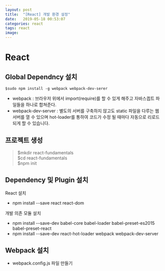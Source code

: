 ```yaml
---
layout: post
title:  "[React] 개발 환경 설정"
date:   2019-05-18 00:53:07
categories: react
tags: react
image: 
---
```


# React

## Global Dependncy 설치
`$sudo npm install -g webpack webpack-dev-serer`
- webpack : 브라우저 위에서 import(require)를 할 수 있게 해주고 자바스킙트 파일들을 하나로 합쳐준다.
- webpack-dev-server : 별도의 서버를 구축하지 않고도 static 파일을 다루는 웹서버를 열 수 있으며 hot-loader를 통하여 코드가 수정 될 때마다 자동으로 리로드 되게 할 수 있습니다.


## 프로젝트 생성
> $mkdir react-fundamentals  
> $cd react-fundamentals  
> $npm init


## Dependency 및 Plugin 설치
React 설치
- npm install --save react react-dom  

개발 의존 모듈 설치
- npm install --save-dev babel-core babel-loader babel-preset-es2015 babel-preset-react
- npm install --save-dev react-hot-loader webpack webpack-dev-server 

## Webpack 설치
- webpack.config.js 파일 만들기